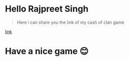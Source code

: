 # Hello Rajpreet Singh 

> Here i can share you the link of my cash of clan game

[link](#Q9CLGURRJ)

# Have a nice game 😊


